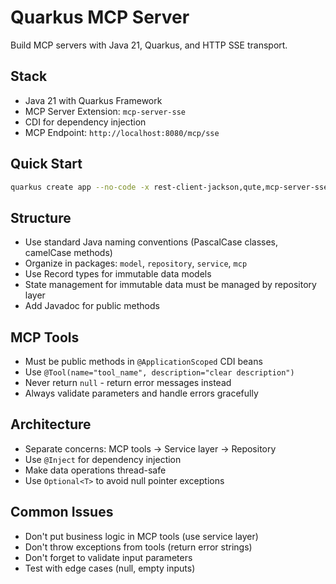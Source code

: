 # Quarkus MCP Server

Build MCP servers with Java 21, Quarkus, and HTTP SSE transport.

## Stack
- Java 21 with Quarkus Framework
- MCP Server Extension: `mcp-server-sse`
- CDI for dependency injection
- MCP Endpoint: `http://localhost:8080/mcp/sse`

## Quick Start
```bash
quarkus create app --no-code -x rest-client-jackson,qute,mcp-server-sse your-domain-mcp-server
```

## Structure
- Use standard Java naming conventions (PascalCase classes, camelCase methods)
- Organize in packages: `model`, `repository`, `service`, `mcp`
- Use Record types for immutable data models
- State management for immutable data must be managed by repository layer
- Add Javadoc for public methods

## MCP Tools
- Must be public methods in `@ApplicationScoped` CDI beans
- Use `@Tool(name="tool_name", description="clear description")`
- Never return `null` - return error messages instead
- Always validate parameters and handle errors gracefully

## Architecture
- Separate concerns: MCP tools → Service layer → Repository
- Use `@Inject` for dependency injection
- Make data operations thread-safe
- Use `Optional<T>` to avoid null pointer exceptions

## Common Issues
- Don't put business logic in MCP tools (use service layer)
- Don't throw exceptions from tools (return error strings)
- Don't forget to validate input parameters
- Test with edge cases (null, empty inputs)